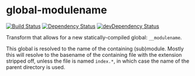 global-modulename
=================

[![Build Status](https://travis-ci.org/call-a3/global-modulename.svg?branch=master)](https://travis-ci.org/call-a3/global-modulename)
[![Dependency Status](https://david-dm.org/call-a3/global-modulename.svg)](https://david-dm.org/call-a3/global-modulename) [![devDependency Status](https://david-dm.org/call-a3/global-modulename/dev-status.svg)](https://david-dm.org/call-a3/global-modulename#info=devDependencies)

Transform that allows for a new statically-compiled global: ```__modulename```.

This global is resolved to the name of the containing (sub)module. 
Mostly this will resolve to the basename of the containing file with the extension stripped off, unless the file is named ```index.*```, in which case the name of the parent directory is used.